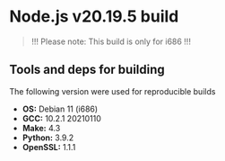 # Node.js v20.19.5 build

> !!! Please note: This build is only for i686 !!!


## Tools and deps for building

The following version were used for reproducible builds

- **OS:** Debian 11 (i686)
- **GCC:** 10.2.1 20210110
- **Make:** 4.3
- **Python:** 3.9.2
- **OpenSSL:** 1.1.1
